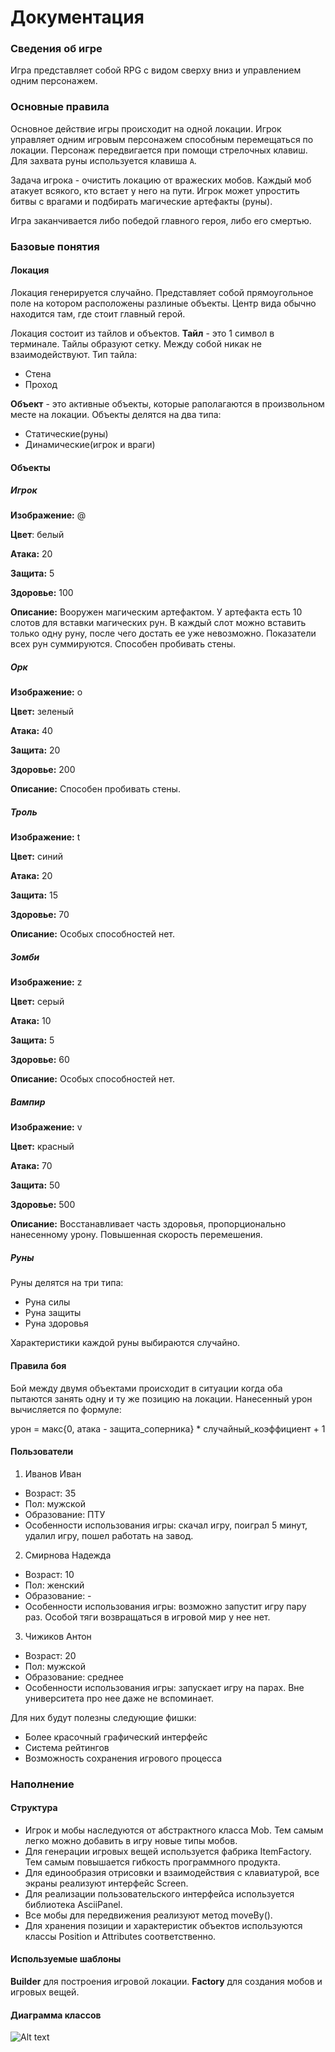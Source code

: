 # Документация
### Сведения об игре
Игра представляет собой RPG с видом сверху вниз и управлением одним персонажем.
### Основные правила
Основное действие игры происходит на одной локации. Игрок управляет одним игровым персонажем способным перемещаться по локации. Персонаж передвигается при помощи стрелочных клавиш. Для захвата руны используется клавиша `A`.

Задача игрока - очистить локацию от вражеских мобов. Каждый моб атакует всякого, кто встает у него на пути. Игрок может упростить битвы с врагами и подбирать магические артефакты (руны).

Игра заканчивается либо победой главного героя, либо его смертью.
### Базовые понятия
#### Локация
Локация генерируется случайно. Представляет собой прямоугольное поле на котором расположены разлиные объекты. Центр вида обычно находится там, где стоит главный герой.

Локация состоит из тайлов и объектов.
**Тайл** - это 1 символ в терминале. Тайлы образуют сетку. Между собой никак не взаимодействуют.
Тип тайла:
* Стена
* Проход

**Объект** - это активные объекты, которые раполагаются в произвольном месте на локации. Объекты делятся на два типа:
* Статические(руны)
* Динамические(игрок и враги)

#### Объекты
##### Игрок
**Изображение:** @

**Цвет**: белый

**Атака:** 20

**Защита:** 5

**Здоровье:** 100

**Описание:** Вооружен магическим артефактом. У артефакта есть 10 слотов для вставки магических рун. В каждый слот можно вставить только одну руну, после чего достать ее уже невозможно. Показатели всех рун суммируются. Способен пробивать стены.
##### Орк
**Изображение:** o

**Цвет:** зеленый

**Атака:** 40

**Защита:** 20

**Здоровье:** 200

**Описание:** Способен пробивать стены.
##### Троль
**Изображение:** t

**Цвет:** синий

**Атака:** 20

**Защита:** 15

**Здоровье:** 70

**Описание:** Особых способностей нет.
##### Зомби
**Изображение:** z

**Цвет:** серый

**Атака:** 10

**Защита:** 5

**Здоровье:** 60

**Описание:** Особых способностей нет.
##### Вампир
**Изображение:** v

**Цвет:** красный

**Атака:** 70

**Защита:** 50

**Здоровье:** 500

**Описание:** Восстанавливает часть здоровья, пропорционально нанесенному урону. Повышенная скорость перемешения.
##### Руны
Руны делятся на три типа:
* Руна силы
* Руна защиты
* Руна здоровья

Характеристики каждой руны выбираются случайно.
#### Правила боя
Бой между двумя объектами происходит в ситуации когда оба пытаются занять одну и ту же позицию на локации. Нанесенный урон вычисляется по формуле:

урон = макс{0, атака - защита_соперника} * случайный_коэффициент + 1
#### Пользователи
1. Иванов Иван
* Возраст: 35
* Пол: мужской
* Образование: ПТУ
* Особенности использования игры: скачал игру, поиграл 5 минут, удалил игру, пошел работать на завод.
2. Смирнова Надежда
* Возраст: 10
* Пол: женский
* Образование: -
* Особенности использования игры: возможно запустит игру пару раз. Особой тяги возвращаться в игровой мир у нее нет.
3. Чижиков Антон
* Возраст: 20
* Пол: мужской
* Образование: среднее
* Особенности использования игры: запускает игру на парах. Вне университета про нее даже не вспоминает.

Для них будут полезны следующие фишки:
* Более красочный графический интерфейс
* Система рейтингов
* Возможность сохранения игрового процесса
### Наполнение

#### Структура

* Игрок и мобы наследуются от абстрактного класса Mob. Тем самым легко можно добавить в игру новые типы мобов.
* Для генерации игровых вещей используется фабрика ItemFactory. Тем самым повышается гибкость программного продукта.
* Для единообразия отрисовки и взаимодействия с клавиатурой, все экраны реализуют интерфейс Screen.
* Для реализации пользовательского интерфейса используется библиотека AsciiPanel.
* Все мобы для передвижения реализуют метод moveBy().
* Для хранения позиции и характеристик объектов используются классы Position и Attributes соответственно.

#### Используемые шаблоны

**Builder** для построения игровой локации.
**Factory** для создания мобов и игровых вещей.

#### Диаграмма классов
![Alt text](rougelike/ActivityDiagram.jpg)
